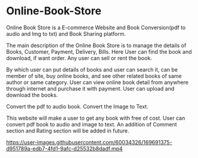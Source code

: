 # Online-Book-Store
Online Book Store is a E-commerce Website and Book Conversion(pdf to audio and Img to txt) and Book Sharing platform.


The main description of the Online Book Store is to manage the details of Books, Customer, Payment, Delivery, Bills.
Here User can find the book and download, if want order.
Any user can sell or rent the book.

By which user can put details of books and user can search it, can be member of site, buy online books, and see other related books of same author or same category. 
User can view online book detail from anywhere through internet and purchase it with payment.
User can upload and download the books. 

Convert the pdf to audio book.
Convert the Image to Text.


This website will make  a user to get any book with free of cost. User can convert pdf book to audio and image to text.
An addition of Comment section and Rating section will be added in future.


https://user-images.githubusercontent.com/60034326/169691375-d951789a-edb7-4fd1-9afc-d25532b8dadf.mp4

